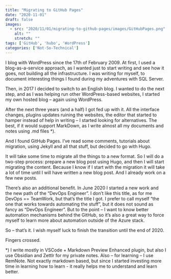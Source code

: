 ```yaml
---
title: "Migrating to GitHub Pages"
date: "2020-11-01"
draft: false
images:
  - src: "2020/11/01/migrating-to-github-pages/images/GitHubPages.png"
    alt: ""
    stretch: ""
tags: ['GitHub', 'hubo', 'WordPress']
categories: ['Not-So-Technical']
---
```


I blog with WordPress since the 17th of February 2009. At first, I used a blog-as-a-service approach, as I wanted just to start writing and see how it goes, not building all the infrastructure. I was writing for myself, to document interesting things I found during my adventures with SQL Server.

Then, in 2017 I decided to switch to an English blog. I wanted to do the next step, and as I was helping run other WordPress-based websites, I started my own hosted blog – again using WordPress.

After the next three years (and a half) I got fed up with it. All the interface changes, plugins updates ruining the websites, the editor that started to hamper instead of help in writing – I started looking for alternatives. The best, if it would support MarkDown, as I write almost all my documents and notes using .md files *).

And I found GitHub Pages. I’ve read some comments, tutorials about migration, using Jekyll and all that stuff, but decided to go with Hugo.

It will take some time to migrate all the things to a new format. So I will do a two-step process: prepare a new blog post using Hugo, and then I will start migrating the content. Because I know if I start with the migration it will take a lot of time until I will have written a new blog post. And I already work on a few new posts.

There’s also an additional benefit. In June 2020 I started a new work and the new path of the “DevOps Engineer”. I don’t like this title, as for me DevOps == TeamWork, but that’s the title I got. I prefer to call myself “the one that works towards automating the stuff”, but it does not sound as fancy as “DevOps Engineer”. But to the point – I want to know better automation mechanisms behind the GitHub, so it’s also a great way to force myself to learn more about automation outside of the Azure stack.

So – that’s it. I wish myself luck to finish the transition until the end of 2020.

Fingers crossed.

*) I write mostly in VSCode + Markdown Preview Enhanced plugin, but also I use Obsidian and Zettlr for my private notes. Also – for learning – I use RemNote. Not exactly markdown based, but since I started investing more time in learning how to learn - it really helps me to understand and learn better.
